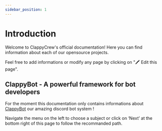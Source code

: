 ```yaml
---
sidebar_position: 1
---
```


# Introduction

Welcome to ClappyCrew's official documentation! Here you can find information about each of our opensource projects.

Feel free to add informations or modify any page by clicking on "🖍️ Edit this page".

## ClappyBot - A powerful framework for bot developers

For the moment this documentation only contains informations about [ClappyBot](https://github.com/LeWeeky/clappybot)
our amazing discord bot system !

Navigate the menu on the left to choose a subject or click on ‘Next’ at the bottom right of this page to follow the 
recommanded path.